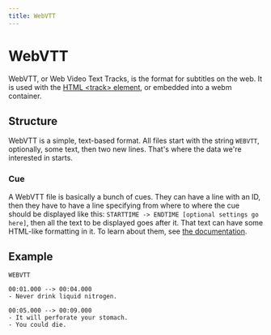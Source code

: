 ```yaml
---
title: WebVTT
---
```


# WebVTT

WebVTT, or Web Video Text Tracks, is the format for subtitles on the web. It is used with the [HTML \<track\> element](https://developer.mozilla.org/en-US/docs/Web/HTML/Element/track), or embedded into a webm container.

## Structure
WebVTT is a simple, text-based format. All files start with the string
`WEBVTT`, optionally, some text, then two new lines. That's where the
data we're interested in starts.

### Cue

A WebVTT file is basically a bunch of cues. They can have a line with
an ID, then they have to have a line specifying from where to where
the cue should be displayed like this: `STARTTIME -> ENDTIME [optional
settings go here]`, then all the text to be displayed goes after
it. That text can have some HTML-like formatting in it. To learn about
them, see [the documentation](https://developer.mozilla.org/en-US/docs/Web/API/WebVTT_API#webvtt_cues).

## Example

    WEBVTT

    00:01.000 --> 00:04.000
    - Never drink liquid nitrogen.

    00:05.000 --> 00:09.000
    - It will perforate your stomach.
    - You could die.
